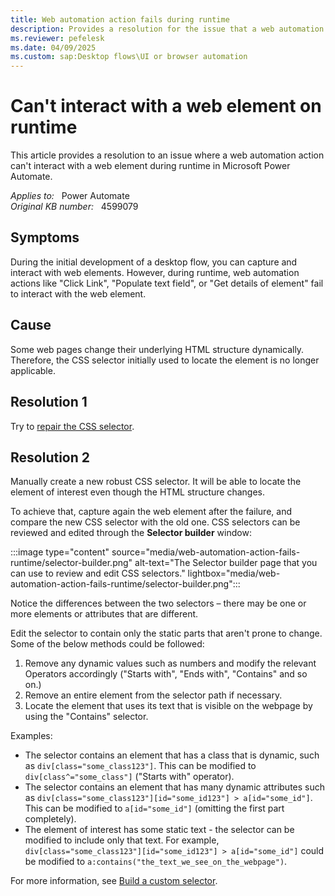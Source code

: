 ```yaml
---
title: Web automation action fails during runtime
description: Provides a resolution for the issue that a web automation action can't interact with a web element on runtime in Power Automate. 
ms.reviewer: pefelesk
ms.date: 04/09/2025
ms.custom: sap:Desktop flows\UI or browser automation
---
```

# Can't interact with a web element on runtime

This article provides a resolution to an issue where a web automation action can't interact with a web element during runtime in Microsoft Power Automate.

_Applies to:_ &nbsp; Power Automate  
_Original KB number:_ &nbsp; 4599079

## Symptoms

During the initial development of a desktop flow, you can capture and interact with web elements. However, during runtime, web automation actions like "Click Link", "Populate text field", or "Get details of element" fail to interact with the web element.

## Cause

Some web pages change their underlying HTML structure dynamically. Therefore, the CSS selector initially used to locate the element is no longer applicable.

## Resolution 1

Try to [repair the CSS selector](/power-automate/desktop-flows/repair-selector).

## Resolution 2

Manually create a new robust CSS selector. It will be able to locate the element of interest even though the HTML structure changes.

To achieve that, capture again the web element after the failure, and compare the new CSS selector with the old one.
CSS selectors can be reviewed and edited through the **Selector builder** window:

:::image type="content" source="media/web-automation-action-fails-runtime/selector-builder.png" alt-text="The Selector builder page that you can use to review and edit CSS selectors." lightbox="media/web-automation-action-fails-runtime/selector-builder.png":::

Notice the differences between the two selectors – there may be one or more elements or attributes that are different.

Edit the selector to contain only the static parts that aren't prone to change. Some of the below methods could be followed:

1. Remove any dynamic values such as numbers and modify the relevant Operators accordingly ("Starts with", "Ends with", "Contains" and so on.)
2. Remove an entire element from the selector path if necessary.
3. Locate the element that uses its text that is visible on the webpage by using the "Contains" selector.

Examples:

- The selector contains an element that has a class that is dynamic, such as `div[class="some_class123"]`. This can be modified to `div[class^="some_class"]` ("Starts with" operator).
- The selector contains an element that has many dynamic attributes such as `div[class="some_class123"][id="some_id123"] > a[id="some_id"]`. This can be modified to `a[id="some_id"]` (omitting the first part completely).
- The element of interest has some static text - the selector can be modified to include only that text. For example, `div[class="some_class123"][id="some_id123"] > a[id="some_id"]` could be modified to `a:contains("the_text_we_see_on_the_webpage")`.

For more information, see [Build a custom selector](/power-automate/desktop-flows/build-custom-selectors).